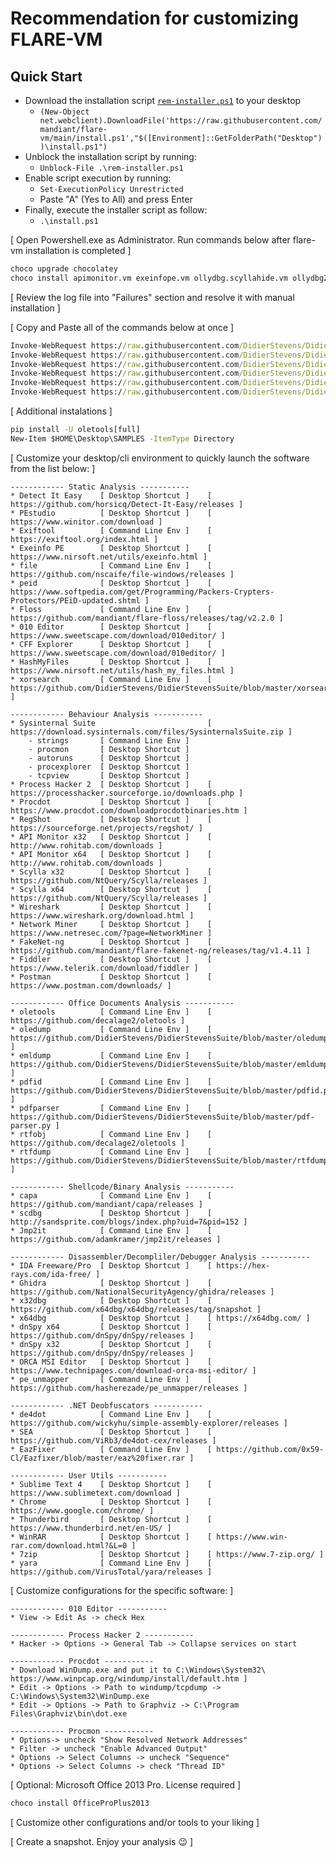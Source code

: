 # Recommendation for customizing FLARE-VM

## Quick Start
* Download the installation script [`rem-installer.ps1`](https://raw.githubusercontent.com/mandiant/flare-vm/main/install.ps1) to your desktop
  * `(New-Object net.webclient).DownloadFile('https://raw.githubusercontent.com/mandiant/flare-vm/main/install.ps1',"$([Environment]::GetFolderPath("Desktop"))\install.ps1")`
* Unblock the installation script by running:
  * `Unblock-File .\rem-installer.ps1`
* Enable script execution by running:
  * `Set-ExecutionPolicy Unrestricted`
  * Paste "A" (Yes to All) and press Enter
* Finally, execute the installer script as follow:
  * `.\install.ps1`

[ Open Powershell.exe as Administrator. Run commands below after flare-vm installation is completed ]

````cmd (powershell)
choco upgrade chocolatey
choco install apimonitor.vm exeinfope.vm ollydbg.scyllahide.vm ollydbg2.scyllahide.vm x64dbg.scyllahide.vm regshot.vm capa.vm exiftool.vm ghidra.vm idafree.vm x64dbg.vm x32dbg procdot de4dot-cex.vm wireshark.vm dnspy fiddler networkminer.vm pestudio.vm die.vm 010editor.vm sublimetext4 file.vm hashmyfiles.vm floss.vm orca fakenet-ng.vm peid.vm scdbg.vm postman googlechrome 7zip winrar yara.vm thunderbird graphviz volatility volatility3 git sysmon -y > $HOME\Desktop\result.log
````
[ Review the log file into "Failures" section and resolve it with manual installation ]

[ Copy and Paste all of the commands below at once ]

````cmd (powershell)
Invoke-WebRequest https://raw.githubusercontent.com/DidierStevens/DidierStevensSuite/master/xorsearch.py -OutFile "C:\Windows\System32\xorsearch.py"; `
Invoke-WebRequest https://raw.githubusercontent.com/DidierStevens/DidierStevensSuite/master/emldump.py -OutFile "C:\Windows\System32\emldump.py"; `
Invoke-WebRequest https://raw.githubusercontent.com/DidierStevens/DidierStevensSuite/master/oledump.py -OutFile "C:\Windows\System32\oledump.py"; `
Invoke-WebRequest https://raw.githubusercontent.com/DidierStevens/DidierStevensSuite/master/pdfid.py -OutFile "C:\Windows\System32\pdfid.py"; `
Invoke-WebRequest https://raw.githubusercontent.com/DidierStevens/DidierStevensSuite/master/pdf-parser.py -OutFile "C:\Windows\System32\pdf-parser.py"; `
Invoke-WebRequest https://raw.githubusercontent.com/DidierStevens/DidierStevensSuite/master/rtfdump.py -OutFile "C:\Windows\System32\rtfdump.py";

````

[ Additional instalations ]
````cmd (powershell)
pip install -U oletools[full]
New-Item $HOME\Desktop\SAMPLES -ItemType Directory
````


[ Customize your desktop/cli environment to quickly launch the software from the list below: ] 

````
------------ Static Analysis -----------
* Detect It Easy 	[ Desktop Shortcut ]	[ https://github.com/horsicq/Detect-It-Easy/releases ]
* PEstudio 			[ Desktop Shortcut ]	[ https://www.winitor.com/download ]	
* Exiftool			[ Command Line Env ]	[ https://exiftool.org/index.html ]
* Exeinfo PE 		[ Desktop Shortcut ]	[ https://www.nirsoft.net/utils/exeinfo.html ]
* file 				[ Command Line Env ]	[ https://github.com/nscaife/file-windows/releases ]
* peid 				[ Desktop Shortcut ]	[ https://www.softpedia.com/get/Programming/Packers-Crypters-Protectors/PEiD-updated.shtml ]
* Floss 			[ Command Line Env ]	[ https://github.com/mandiant/flare-floss/releases/tag/v2.2.0 ]
* 010 Editor 		[ Desktop Shortcut ]	[ https://www.sweetscape.com/download/010editor/ ]
* CFF Explorer		[ Desktop Shortcut ]	[ https://www.sweetscape.com/download/010editor/ ]
* HashMyFiles 		[ Desktop Shortcut ]	[ https://www.nirsoft.net/utils/hash_my_files.html ]
* xorsearch			[ Command Line Env ]	[ https://github.com/DidierStevens/DidierStevensSuite/blob/master/xorsearch.py ]

------------ Behaviour Analysis -----------
* Sysinternal Suite 						[ https://download.sysinternals.com/files/SysinternalsSuite.zip ]
	- strings		[ Command Line Env ]
	- procmon		[ Desktop Shortcut ]
	- autoruns		[ Desktop Shortcut ]
	- procexplorer	[ Desktop Shortcut ]
	- tcpview		[ Desktop Shortcut ]
* Process Hacker 2 	[ Desktop Shortcut ]	[ https://processhacker.sourceforge.io/downloads.php ]
* Procdot 			[ Desktop Shortcut ]	[ https://www.procdot.com/downloadprocdotbinaries.htm ]
* RegShot 			[ Desktop Shortcut ]	[ https://sourceforge.net/projects/regshot/ ]
* API Monitor x32	[ Desktop Shortcut ]	[ http://www.rohitab.com/downloads ]
* API Monitor x64	[ Desktop Shortcut ]	[ http://www.rohitab.com/downloads ]
* Scylla x32 		[ Desktop Shortcut ]	[ https://github.com/NtQuery/Scylla/releases ]
* Scylla x64		[ Desktop Shortcut ]	[ https://github.com/NtQuery/Scylla/releases ]
* Wireshark			[ Desktop Shortcut ]	[ https://www.wireshark.org/download.html ]
* Network Miner		[ Desktop Shortcut ]	[ https://www.netresec.com/?page=NetworkMiner ]
* FakeNet-ng 		[ Desktop Shortcut ]	[ https://github.com/mandiant/flare-fakenet-ng/releases/tag/v1.4.11 ]
* Fiddler 			[ Desktop Shortcut ]	[ https://www.telerik.com/download/fiddler ]
* Postman 			[ Desktop Shortcut ]	[ https://www.postman.com/downloads/ ]

------------ Office Documents Analysis -----------
* oletools			[ Command Line Env ]	[ https://github.com/decalage2/oletools ]
* oledump			[ Command Line Env ]	[ https://github.com/DidierStevens/DidierStevensSuite/blob/master/oledump.py ]
* emldump 			[ Command Line Env ]	[ https://github.com/DidierStevens/DidierStevensSuite/blob/master/emldump.py ]
* pdfid				[ Command Line Env ]	[ https://github.com/DidierStevens/DidierStevensSuite/blob/master/pdfid.py ]
* pdfparser			[ Command Line Env ]	[ https://github.com/DidierStevens/DidierStevensSuite/blob/master/pdf-parser.py ]
* rtfobj			[ Command Line Env ]	[ https://github.com/decalage2/oletools ]
* rtfdump			[ Command Line Env ]	[ https://github.com/DidierStevens/DidierStevensSuite/blob/master/rtfdump.py ]

------------ Shellcode/Binary Analysis -----------
* capa				[ Command Line Env ]	[ https://github.com/mandiant/capa/releases ]
* scdbg				[ Desktop Shortcut ]	[ http://sandsprite.com/blogs/index.php?uid=7&pid=152 ]
* Jmp2it			[ Command Line Env ]	[ https://github.com/adamkramer/jmp2it/releases ]

------------ Disassembler/Decompliler/Debugger Analysis -----------
* IDA Freeware/Pro 	[ Desktop Shortcut ]	[ https://hex-rays.com/ida-free/ ]
* Ghidra  			[ Desktop Shortcut ]	[ https://github.com/NationalSecurityAgency/ghidra/releases ]
* x32dbg  			[ Desktop Shortcut ]	[ https://github.com/x64dbg/x64dbg/releases/tag/snapshot ]
* x64dbg 			[ Desktop Shortcut ]	[ https://x64dbg.com/ ]
* dnSpy x64 		[ Desktop Shortcut ]	[ https://github.com/dnSpy/dnSpy/releases ]
* dnSpy x32 		[ Desktop Shortcut ]	[ https://github.com/dnSpy/dnSpy/releases ]
* ORCA MSI Editor	[ Desktop Shortcut ]	[ https://www.technipages.com/download-orca-msi-editor/ ]
* pe_unmapper		[ Command Line Env ]	[ https://github.com/hasherezade/pe_unmapper/releases ]		

------------ .NET Deobfuscators -----------
* de4dot 			[ Command Line Env ]	[ https://github.com/wickyhu/simple-assembly-explorer/releases ]
* SEA 				[ Desktop Shortcut ]	[ https://github.com/ViRb3/de4dot-cex/releases ]
* EazFixer 			[ Command Line Env ]	[ https://github.com/0x59-Cl/Eazfixer/blob/master/eaz%20fixer.rar ]

------------ User Utils -----------
* Sublime Text 4 	[ Desktop Shortcut ]	[ https://www.sublimetext.com/download ]
* Chrome			[ Desktop Shortcut ]	[ https://www.google.com/chrome/ ]
* Thunderbird		[ Desktop Shortcut ]	[ https://www.thunderbird.net/en-US/ ]
* WinRAR			[ Desktop Shortcut ]	[ https://www.win-rar.com/download.html?&L=0 ]
* 7zip				[ Desktop Shortcut ]	[ https://www.7-zip.org/ ]
* yara				[ Command Line Env ]	[ https://github.com/VirusTotal/yara/releases ]

````

[ Customize configurations for the specific software: ]

````
------------ 010 Editor -----------
* View -> Edit As -> check Hex

------------ Process Hacker 2 -----------
* Hacker -> Options -> General Tab -> Collapse services on start

------------ Procdot -----------
* Download WinDump.exe and put it to C:\Windows\System32\							 https://www.winpcap.org/windump/install/default.htm ]
* Edit -> Options -> Path to windump/tcpdump -> C:\Windows\System32\WinDump.exe
* Edit -> Options -> Path to Graphviz -> C:\Program Files\Graphviz\bin\dot.exe

------------ Procmon -----------
* Options-> uncheck "Show Resolved Network Addresses" 
* Filter -> uncheck "Enable Advanced Output"
* Options -> Select Columns -> uncheck "Sequence"
* Options -> Select Columns -> check "Thread ID"

````

[ Optional: Microsoft Office 2013 Pro. License required ]
````cmd (powershell)
choco install OfficeProPlus2013
````

[ Customize other configurations and/or tools to your liking ]

[ Create a snapshot. Enjoy your analysis 😉 ]

